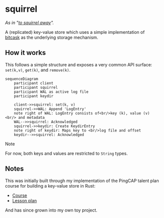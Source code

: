 # squirrel

_As in "[to squirrel away][squirrel-away]"._

A (replicated) key-value store which uses a simple implementation of [bitcask](https://github.com/basho/bitcask/blob/develop/doc/bitcask-intro.pdf) as the underlying storage mechanism.

## How it works

This follows a simple structure and exposes a very common API surface: `set(k,v)`, `get(k)`, and `remove(k)`.

```mermaid
sequenceDiagram
    participant client
    participant squirrel
    participant WAL as active log file
    participant keydir

    client->>squirrel: set(k, v)
    squirrel->>WAL: Append 'LogEntry'
    note right of WAL: LogEntry consists of<br/>key (k), value (v)<br/> and metadata
    WAL-->>squirrel: Acknowledged
    squirrel->>keydir: Create KeydirEntry
    note right of keydir: Maps key to <br/>log file and offset
    keydir-->>squirrel: Acknowledged
```

> [!NOTE]
> For now, both keys and values are restricted to `String` types.

## Notes

This was initially built through my implementation of the PingCAP talent plan course for building a key-value store in Rust:

- [Course](https://github.com/pingcap/talent-plan/tree/master/courses/rust#the-goal-of-this-course)
- [Lesson plan](https://github.com/pingcap/talent-plan/blob/master/courses/rust/docs/lesson-plan.md#pna-rust-lesson-plan)

And has since grown into my own toy project.

[squirrel-away]: https://dictionary.cambridge.org/dictionary/english/squirrel-away
